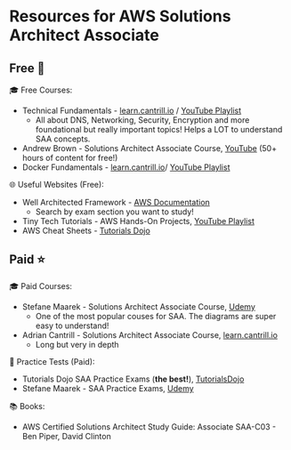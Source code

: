 # Resources for AWS Solutions Architect Associate

## Free 🎁
🎓 Free Courses:
- Technical Fundamentals - [learn.cantrill.io](https://learn.cantrill.io/p/tech-fundamentals) / [YouTube Playlist](https://www.youtube.com/watch?v=otG3cDbqi2E&list=PLTk5ZYSbd9Mh1mxFFu1Jx-g9VsdzQ0REW)
	- All about DNS, Networking, Security, Encryption and more foundational but really important topics! Helps a LOT to understand SAA concepts.
- Andrew Brown - Solutions Architect Associate Course, [YouTube](https://www.youtube.com/watch?v=c3Cn4xYfxJY&pp=ygUOc2FhIGNvdXJzZSBhd3M%3D) (50+ hours of content for free!)
- Docker Fundamentals -  [learn.cantrill.io](https://learn.cantrill.io/p/docker-fundamentals)/ [YouTube Playlist](https://www.youtube.com/watch?v=otG3cDbqi2E&list=PLTk5ZYSbd9Mh1mxFFu1Jx-g9VsdzQ0REW)

🌐 Useful Websites (Free):
- Well Architected Framework - [AWS Documentation](https://docs.aws.amazon.com/wellarchitected/latest/framework/the-pillars-of-the-framework.html)
	- Search by exam section you want to study!
- Tiny Tech Tutorials - AWS Hands-On Projects, [YouTube Playlist](https://www.youtube.com/playlist?list=PLwyXYwu8kL0wMalR9iXJIPfiMYWNFWQzx)
- AWS Cheat Sheets - [Tutorials Dojo](https://tutorialsdojo.com/aws-identity-and-access-management-iam/)

## Paid ⭐
🎓 Paid Courses: 
- Stefane Maarek - Solutions Architect Associate Course, [Udemy](https://www.udemy.com/course/aws-certified-solutions-architect-associate-saa-c03/)
  - One of the most popular couses for SAA. The diagrams are super easy to understand!
- Adrian Cantrill - Solutions Architect Associate Course, [learn.cantrill.io](https://www.udemy.com/course/practice-exams-aws-certified-solutions-architect-associate/)
  - Long but very in depth  

📝 Practice Tests (Paid):
-  Tutorials Dojo SAA Practice Exams (**the best!**), [TutorialsDojo](https://portal.tutorialsdojo.com/courses/aws-certified-solutions-architect-associate-practice-exams/)
- Stefane Maarek - SAA Practice Exams, [Udemy](https://www.udemy.com/course/practice-exams-aws-certified-solutions-architect-associate/)

📚 Books:
- AWS Certified Solutions Architect Study Guide: Associate SAA-C03 - Ben Piper, David Clinton
